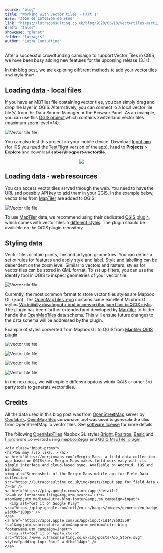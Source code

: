 ```yaml
---
source: "blog"
title: "Working with vector tiles - Part 1"
date: "2020-06-10T01:00:00-0500"
link: "https://lutraconsulting.co.uk/blog/2020/06/10/vectortiles-part1/"
draft: "false"
showcase: "planet"
folder: "lutragis"
author: "Lutra Consulting"
---
```


<p>After a successful crowdfunding campaign to <a href="https://www.lutraconsulting.co.uk/crowdfunding/vectortile-qgis/">support Vector Tiles in QGIS</a>, we have been busy adding new features for the upcoming release (3.14).</p>

<p>In this blog post, we are exploring different methods to add your vector tiles and style them.</p>

<!-- more -->

<h2 id="loading-data---local-files">Loading data - local files</h2>

<p>If you have an MBTiles file containing vector tiles, you can simply drag and drop the layer in QGIS. Alternatively, you can connect to a local vector tile file(s) from the Data Source Manager or the Browser Panel. As an example, you can use this <a href="https://merginmaps.com/projects/saber/blogpost-vectortile/tree">QGIS project</a> which contains Switzerland vector tiles (maximum zoom level =14).</p>

<p><img alt="Vector tile file" src="https://www.lutraconsulting.co.uk/img/posts/add-vector-tile-file.png" /></p>

<p>You can also test this project on your mobile device. Download <a href="https://merginmaps.com">Input app</a> (for iOS you need the <a href="https://testflight.apple.com/join/JO5EIywn">TestFlight</a> version of the app), head to <strong>Projects</strong> &gt; <strong>Explore</strong> and download <strong>saber\blogpost-vectortile</strong>.</p>

<p align="center">
  <img src="https://www.lutraconsulting.co.uk/img/posts/vectortile_mobile.png" />
</p>

<h2 id="loading-data---web-resources">Loading data - web resources</h2>

<p>You can access vector tiles served through the web. You need to have the URL and possibly API key to add them in your QGIS. In the example below, vector tiles from <a href="https://cloud.maptiler.com/tiles/v3/">MapTiler</a> are added to QGIS:</p>

<p><img alt="Vector tile file" src="https://www.lutraconsulting.co.uk/img/posts/add-vector-tile-url.png" /></p>

<p>To use <a href="https://cloud.maptiler.com/tiles/v3/">MapTiler</a> data, we recommend using their dedicated <a href="https://www.maptiler.com/qgis-plugin/">QGIS plugin</a>, which comes with vector tiles in <a href="https://github.com/maptiler/qgis-maptiler-plugin">different styles</a>. The plugin should be available on the QGIS plugin repository.</p>

<h2 id="styling-data">Styling data</h2>

<p>Vector tiles contain points, line and polygon geometries. You can define a set of rules for features and apply style and label. Style and labelling can be dependent on the zoom level. Similar to vectors and rasters, styles for vector tiles can be stored in QML format. To set up filters, you can use the identify tool in QGIS to inspect geometries of your vector tile:</p>

<p><img alt="Vector tile file" src="https://www.lutraconsulting.co.uk/img/posts/vectortile_identify.png" /></p>

<p>Currently, the most common format to store vector tiles styles are Mapbox GL (json). The <a href="https://github.com/openmaptiles">OpenMapTiles repo</a> contains some excellent Mapbox GL styles. <a href="https://github.com/wonder-sk/mapbox2qgis">We initially developed a tool to convert the json files to QGIS style</a>. The plugin has been further extended and developed by <a href="https://github.com/maptiler/qgis-maptiler-plugin">MapTiler</a> to better handle the <a href="https://github.com/openmaptiles">OpenMapTiles</a> data schema. This will ensure future changes to the data schema will be addressed by the plugin.</p>

<p>Example of styles converted from Mapbox GL to QGIS from <a href="https://www.maptiler.com/qgis-plugin/">Maptiler QGIS plugin</a></p>

<p><img alt="Vector tile file" src="https://www.lutraconsulting.co.uk/img/posts/vectortile_basic.png" /></p>

<p><img alt="Vector tile file" src="https://www.lutraconsulting.co.uk/img/posts/vectortile_bright.png" /></p>

<p><img alt="Vector tile file" src="https://www.lutraconsulting.co.uk/img/posts/vectortile_toner.png" /></p>

<p><img alt="Vector tile file" src="https://www.lutraconsulting.co.uk/img/posts/vectortile_streets.png" /></p>

<p>In the next post, we will explore different options within QGIS or other 3rd party tools to generate vector tiles.</p>

<h2 id="credits">Credits</h2>

<p>All the data used in this blog post was from <a href="https://www.openstreetmap.org/">OpenStreetMap</a> server by <a href="https://download.geofabrik.de/">Geofabrik</a>. <a href="https://github.com/openmaptiles/openmaptiles/blob/master/LICENSE.md">OpenMapTiles</a> conversion tool was used to generate the tiles from OpenStreetMap to vector tiles. See <a href="https://github.com/openmaptiles/openmaptiles/blob/master/LICENSE.md">software license</a> for more details.</p>

<p>The following <a href="https://github.com/openmaptiles">OpenMapTiles</a> Mapbox GL styles <a href="https://github.com/openmaptiles/maptiler-basic-gl-style/blob/master/LICENSE.md">Bright</a>, <a href="https://github.com/openmaptiles/positron-gl-style/blob/master/LICENSE.md">Positron</a>, <a href="https://github.com/openmaptiles/maptiler-basic-gl-style/blob/master/LICENSE.md">Basic</a> and <a href="https://github.com/openmaptiles/fiord-color-gl-style#license">Fiord</a> were converted using <a href="https://github.com/wonder-sk/mapbox2qgis">mapbox2qgis</a> and <a href="https://github.com/maptiler/qgis-maptiler-plugin">QGIS MapTiler plugin</a>.</p>

    <div class="input-promo">
    <h2>You may also like...</h2>
    <a href="https://merginmaps.com">Mergin Maps, a field data collection app based on QGIS</a>. Mergin Maps makes field work easy with its simple interface and cloud-based sync. Available on Android, iOS and Windows.
    <img alt="Screenshots of the Mergin Maps mobile app for Field Data Collection" src="https://lutraconsulting.co.uk/img/posts/input_app_for_field_data_collection.jpg" /><br />
    <a href="https://play.google.com/store/apps/details?id=uk.co.lutraconsulting&amp;utm_source=lutra-atom&amp;utm_medium=lutra-blog-footer&amp;utm_campaign=input">
      <img alt="Get it on Google Play" src="https://play.google.com/intl/en_us/badges/images/generic/en_badge_web_generic.png" width="180px" />
    </a>
    <a href="https://apps.apple.com/us/app/input/id1478603559?ls=1&amp;utm_source=lutra-atom&amp;utm_medium=lutra-blog-footer&amp;utm_campaign=input">
      <img alt="Get it on Apple store" src="https://www.lutraconsulting.co.uk/img/posts/App_Store.svg" style="padding-top: 0px;" width="144px" />
    </a>
  </div>
